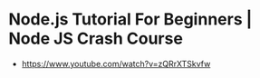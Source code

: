 # Node.js Tutorial For Beginners | Node JS Crash Course

* <https://www.youtube.com/watch?v=zQRrXTSkvfw>
